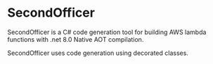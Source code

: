 # SecondOfficer
SecondOfficer is a C# code generation tool for building AWS lambda functions with .net 8.0 Native AOT compilation.

SecondOfficer uses code generation using decorated classes.
